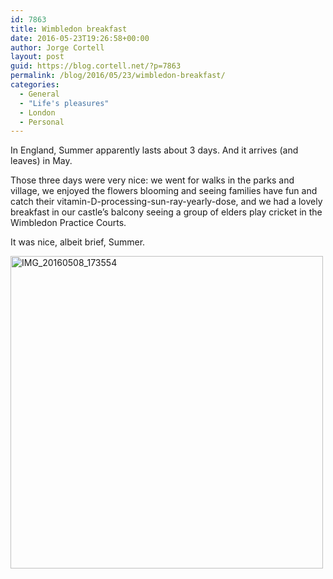 ```yaml
---
id: 7863
title: Wimbledon breakfast
date: 2016-05-23T19:26:58+00:00
author: Jorge Cortell
layout: post
guid: https://blog.cortell.net/?p=7863
permalink: /blog/2016/05/23/wimbledon-breakfast/
categories:
  - General
  - "Life's pleasures"
  - London
  - Personal
---
```

In England, Summer apparently lasts about 3 days. And it arrives (and leaves) in May.

Those three days were very nice: we went for walks in the parks and village, we enjoyed the flowers blooming and seeing families have fun and catch their vitamin-D-processing-sun-ray-yearly-dose, and we had a lovely breakfast in our castle’s balcony seeing a group of elders play cricket in the Wimbledon Practice Courts.

It was nice, albeit brief, Summer.
  
<a title="IMG_20160508_173554" href="https://www.flickr.com/photos/jcortell/26893304195/in/datetaken/" data-flickr-embed="true"><img class="aligncenter" src="https://farm8.staticflickr.com/7669/26893304195_f07d905064.jpg" alt="IMG_20160508_173554" width="500" height="500" /></a>